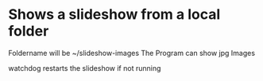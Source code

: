 # Shows a slideshow from a local folder

Foldername will be ~/slideshow-images
The Program can show jpg Images

watchdog restarts the slideshow if not running
